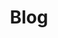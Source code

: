 ---
layout: list
title: Blog
slug: blog
menu: true
permalink: /blog/
order: 1
sitemap: false
description: >
  개발일지
---